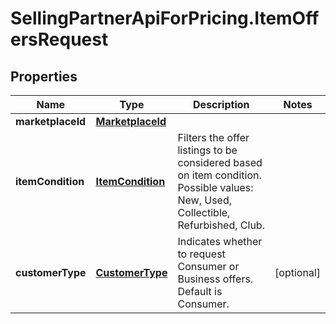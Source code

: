 # SellingPartnerApiForPricing.ItemOffersRequest

## Properties
Name | Type | Description | Notes
------------ | ------------- | ------------- | -------------
**marketplaceId** | [**MarketplaceId**](MarketplaceId.md) |  | 
**itemCondition** | [**ItemCondition**](ItemCondition.md) | Filters the offer listings to be considered based on item condition. Possible values: New, Used, Collectible, Refurbished, Club. | 
**customerType** | [**CustomerType**](CustomerType.md) | Indicates whether to request Consumer or Business offers. Default is Consumer. | [optional] 



